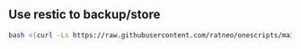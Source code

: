 ## Use restic to backup/store 

```bash
bash <(curl -Ls https://raw.githubusercontent.com/ratneo/onescripts/main/cloud-init/init.sh)
```
